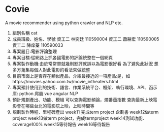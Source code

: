 # Covie
A movie recommender using python crawler and NLP etc.
1. 組別名稱 cat
2. 成員班級、姓名、學號 
資工二 林奕廷 110590004 
資工二 蕭耕宏 110590005
資工二 陳庠蓁 110590033
3. 專案題目:電影評論整理
4. 專案目標:從網路上抓各國電影的評論統整在一個網頁
5. 專案製作動機:由於常常單就幾則影評就誤以為電影很好看 為了避免此狀況 想多方蒐集每個人對此電影的看法來做統整
6. 目前市面上是否存在類似產品，介紹最接近的一項產品:是，如https://movies.yahoo.com.tw/movie_intheaters.html
7. 專案預計使用到的技術、語言、作業系統平台、框架、執行環境、API、函示庫:
python 爬蟲 vue angular NLP
8. 預計規劃產出、功能、模組
可以查詢電影頻論，爛番茄指數
查詢最新上映電影會在哪些台北的電影院上映，上映時間等
9. 規劃製作時程、里程碑產出
week11 完成term project 企劃書
week12做term project
week13做term project，完成termproject
week14測試功能、coverage100%
week15等待報告
week16等待報告
